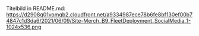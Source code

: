 Titelbild in README.md:
https://d2908q01vomqb2.cloudfront.net/a9334987ece78b6fe8bf130ef00b74847c1d3da6/2021/06/09/Site-Merch_B9_FleetDeployment_SocialMedia_1-1024x536.png
